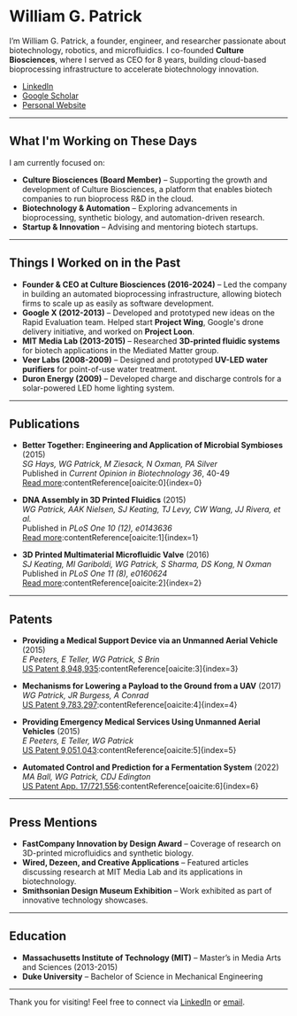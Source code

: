 # William G. Patrick

I’m William G. Patrick, a founder, engineer, and researcher passionate about biotechnology, robotics, and microfluidics. I co-founded **Culture Biosciences**, where I served as CEO for 8 years, building cloud-based bioprocessing infrastructure to accelerate biotechnology innovation.

- [LinkedIn](https://www.linkedin.com/in/wgpatrick)
- [Google Scholar](https://scholar.google.com/citations?user=pE91wmIAAAAJ&hl=en)
- [Personal Website](https://www.iamwillpatrick.com)

---

## What I'm Working on These Days

I am currently focused on:
- **Culture Biosciences (Board Member)** – Supporting the growth and development of Culture Biosciences, a platform that enables biotech companies to run bioprocess R&D in the cloud.
- **Biotechnology & Automation** – Exploring advancements in bioprocessing, synthetic biology, and automation-driven research.
- **Startup & Innovation** – Advising and mentoring biotech startups.

---

## Things I Worked on in the Past

- **Founder & CEO at Culture Biosciences (2016-2024)** – Led the company in building an automated bioprocessing infrastructure, allowing biotech firms to scale up as easily as software development.
- **Google X (2012-2013)** – Developed and prototyped new ideas on the Rapid Evaluation team. Helped start **Project Wing**, Google's drone delivery initiative, and worked on **Project Loon**.
- **MIT Media Lab (2013-2015)** – Researched **3D-printed fluidic systems** for biotech applications in the Mediated Matter group.
- **Veer Labs (2008-2009)** – Designed and prototyped **UV-LED water purifiers** for point-of-use water treatment.
- **Duron Energy (2009)** – Developed charge and discharge controls for a solar-powered LED home lighting system.

---

## Publications

- **Better Together: Engineering and Application of Microbial Symbioses** (2015)  
  *SG Hays, WG Patrick, M Ziesack, N Oxman, PA Silver*  
  Published in *Current Opinion in Biotechnology 36*, 40-49  
  [Read more](https://scholar.google.com/citations?user=pE91wmIAAAAJ&hl=en)&#8203;:contentReference[oaicite:0]{index=0}

- **DNA Assembly in 3D Printed Fluidics** (2015)  
  *WG Patrick, AAK Nielsen, SJ Keating, TJ Levy, CW Wang, JJ Rivera, et al.*  
  Published in *PLoS One 10 (12), e0143636*  
  [Read more](https://scholar.google.com/citations?user=pE91wmIAAAAJ&hl=en)&#8203;:contentReference[oaicite:1]{index=1}

- **3D Printed Multimaterial Microfluidic Valve** (2016)  
  *SJ Keating, MI Gariboldi, WG Patrick, S Sharma, DS Kong, N Oxman*  
  Published in *PLoS One 11 (8), e0160624*  
  [Read more](https://scholar.google.com/citations?user=pE91wmIAAAAJ&hl=en)&#8203;:contentReference[oaicite:2]{index=2}

---

## Patents

- **Providing a Medical Support Device via an Unmanned Aerial Vehicle** (2015)  
  *E Peeters, E Teller, WG Patrick, S Brin*  
  [US Patent 8,948,935](https://scholar.google.com/citations?user=pE91wmIAAAAJ&hl=en)&#8203;:contentReference[oaicite:3]{index=3}

- **Mechanisms for Lowering a Payload to the Ground from a UAV** (2017)  
  *WG Patrick, JR Burgess, A Conrad*  
  [US Patent 9,783,297](https://scholar.google.com/citations?user=pE91wmIAAAAJ&hl=en)&#8203;:contentReference[oaicite:4]{index=4}

- **Providing Emergency Medical Services Using Unmanned Aerial Vehicles** (2015)  
  *E Peeters, E Teller, WG Patrick*  
  [US Patent 9,051,043](https://scholar.google.com/citations?user=pE91wmIAAAAJ&hl=en)&#8203;:contentReference[oaicite:5]{index=5}

- **Automated Control and Prediction for a Fermentation System** (2022)  
  *MA Ball, WG Patrick, CDJ Edington*  
  [US Patent App. 17/721,556](https://scholar.google.com/citations?user=pE91wmIAAAAJ&hl=en)&#8203;:contentReference[oaicite:6]{index=6}

---

## Press Mentions

- **FastCompany Innovation by Design Award** – Coverage of research on 3D-printed microfluidics and synthetic biology.  
- **Wired, Dezeen, and Creative Applications** – Featured articles discussing research at MIT Media Lab and its applications in biotechnology.  
- **Smithsonian Design Museum Exhibition** – Work exhibited as part of innovative technology showcases.

---

## Education

- **Massachusetts Institute of Technology (MIT)** – Master’s in Media Arts and Sciences (2013-2015)
- **Duke University** – Bachelor of Science in Mechanical Engineering

---

Thank you for visiting! Feel free to connect via [LinkedIn](https://www.linkedin.com/in/wgpatrick) or [email](mailto:wgpatrick@gmail.com).
